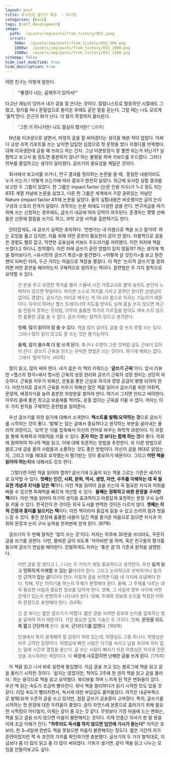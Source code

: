 ```yaml
---
layout: post
title: 유시민의 글쓰기 특강  - 유시민
categories: [book]
tags: [self_development]
image:
  path:  /assets/img/posts/from_tistory/053.jpeg
  srcset:
    500w:  /assets/img/posts/from_tistory/053_500.png
    1000w:  /assets/img/posts/from_tistory/053_1000.png
    1500w:  /assets/img/posts/from_tistory/053_1500.png
sitemap: false
hide_last_modified: true
hide_description: true
---
```


  




어떤 친구는 이렇게 말한다. 

> **“좋겠다 너는, 글재주가 있어서!”**

타고난 재능이 있어서 내가 글을 잘 쓴다는 것이다. 칼럼니스트로 활동하던 시절에도 그랬고, 정치를 떠나 문필업으로 돌아온 후에도 같은 말을 듣는다. 그럴 때는 나도 모르게 ‘울컥’한다. 은근히 화가 난다. 이 말이 목젖까지 올라온다. 

> **‘그런 거 아니거든! 나도 열심히 했거든!’** (36쪽)

  
   N년을 이과생으로 살면서, 마땅히 글을 잘 써야겠다는 생각을 해본 적이 없었다. 어쩌다 교양 과목 리포트를 쓰는 날이면 답답한 심정으로 첫 문장을 썼다 지웠다를 반복했다. 대체 이과생한데 글을 왜 쓰라고 하는 건지. 그냥 미분방정식 잘 풀면 되는거 아닌가? 실험하고 보고서 쓸 정도면 충분하지 않나? 하는 불평을 하며 키보드를 두드렸다. 그러다 학부를 졸업하고는 생각이 달라졌다. 글쓰기의 중요성을 깨달은 것이다. 

  


   회사에서 보고서를 쓰거나, 연구 결과를 정리하는 논문을 쓸 때,  동일한 내용이라도 누가 쓰는가 / 어떻게 쓰는가에 따라 결과가 완전히 달랐다. 최근에 유사한 실험 결과를 보고한 두 그룹이 있었다. 한 그룹은 impact factor (논문 인용 지수)가 1~2 정도 되는 IEEE 계열 저널에 논문을 실었고, 다른 한 그룹은 세계에서 가장 권위있는 저널인 Nature (impact factor 41)에 논문을 실었다. 둘의 실험내용은 비슷했지만 글의 논리 구성과 스토리 전개가 달랐다. 과학자는 논문 외에도 다양한 글을 쓴다. 연구자금을 따기 위해 쓰는 신청하는 경우에도, 글쓰기 내공에 따라 당락이 좌우된다. 존경하는 몇몇 선배들은 신문에 칼럼을 쓰기도 하고, 과학 교양 서적을 출판하기도 한다.

  


   안타깝게도, 내 글쓰기 실력은 초라하다. '언젠가는 내 이름으로 책을 쓰고 말거야' 하는 로망을 품고 있지만, 이를 위해 어떤 훈련이 필요한지 감이 안 왔다. 자발적으로 글을 쓴 경험도 별로 없고, 막연한 공포심에 키보드 두드리기를 꺼려했다. 이런 처지에 책을 쓰겠다고 하다니, 창피했다. 이런 차에 글쓰기 훈련 방법이 있지 않을까? 하는 생각에 책을 찾아보다가, <유시민의 글쓰기 특강\>을 발견했다. <어떻게 살 것인가\>를 보고 완전 팬이 되버린 터라, 두근 거리는 마음으로 책장을 펼쳤다. 이 책은 '논리적 글쓰기'를 잘하려면 어떤 훈련을 해야하는지 구체적으로 알려주는 책이다. 훈련법은 두 가지 철칙으로 요약할 수 있다. 

  


> 큰 돈을 주고 유명한 작가를 불러 스물네 시간 가정교사로 붙여 놓아도 본인이 노력하지 않으면 헛일이다. 하지만 스스로 의지를 가지고 훈련만 한다면 선생님이 없어도 괜찮다. 글쓰기는 머리로 배우는 게 아니라 몸으로 익히는 기능이기 때문이다. 아무리 뛰어난 헬스 트레이너의 지도를 받아도 실제 몸을 쓰지 않으면 복근을 만들지 못하는 것처럼, 아무리 훌륭한 작가의 가르침을 받아도 계속 쓰지 않으면 훌륭한 글을 쓸 수 없다. 글쓰기에는 철칙이 있다고 생각한다. 
>
> **첫째. 많이 읽어야 잘 쓸 수 있다.** 책을 많이 읽어도 글을 잘 쓰지 못할 수는 있다. 그러나 많이 읽지 않고도 잘 쓰는 것은 불가능하다. 
>
> **둘째, 많이 쓸수록 더 잘 쓰게 된다.** 축구나 수영이 그런 것처럼 글도 근육이 있어야 쓴다. 글쓰기 근육을 만드는 유익한 방법은 쓰는 것이다. 여기에 예외는 없다. 그래서 ‘철칙’이다. (45쪽)

  
   많이 읽고, 많이 써야 한다. 내가 꼽은 이 책의 키워드는 '**글쓰기 근육**'이다. 앞서 리뷰한 <헬스의 정석\>에서 명시된 근육의 성장 원리와 글쓰기 근육의 성장 원리는 상당히 비슷하다. 근육을 키우기 위해선, 운동을 통한 근섬유 자극과 영양 공급이 병행 되어야 한다. 마찬가지로 글쓰기 근육을 키우기 위해선 많은 책을 읽어서 글쓰기를 위한 어휘력, 문장력, 배경지식을 늘려 충분한 자양분을 쌓아야 한다. 여기서 그치면 안되고 써야한다. 아무리 몸에 좋은 최고급 보충제를 먹어도, 운동 없이는 근육을 키울 수 없다. 저자는 이 두 가지 원칙을 구체적인 훈련법을 알려준다.  

   우선 글쓰기를 위한 읽기에 대해서 소개한다. **텍스트를 발췌/요약하는 것**으로 글쓰기를 시작하는 것이 좋다. '발췌'는 읽는 글에서 중요하다고 생각하는 부분을 골라내는 물리적 과정이고, '요약'은 이를 압축해서 자신의 언어로 바꾸는 화학적 과정이다. 이 과정을 통해 독해력과 어휘력을 키울 수 있다. **혼자 하는 것 보다는 함께 하는 것**이 좋다. 학회에 참여하여 하나의 책을 읽고, 이에 대해 토론하는 방법을 추천한다. 또 다른 방법으로 블로그에 글을 올려 사람들과 소통하는 것도 좋은 방법이다. 자신이 글을 제대로 읽었는지, 그리고 이를 제대로 요약했는지 평가받는 것이 중요하기 때문이다. 그리고 **어떤 책을 읽어야 하는지**에 대해서도 강조 한다.

    그렇다면 어떤 책을 읽어야 할까? 글쓰기에 도움이 되는 책을 고르는 기준은 세가지로 요약할 수 있다. **첫째는 인간, 사회, 문화, 역사, 생명, 자연, 우주를 이해하는 데 꼭 필요한 개념과 지식을 담은 책**이다. 이런 책을 읽어야 글을 쓰는데 꼭 필요한 지식과 어휘를 배울 수 있으면 독해력을 빠르게 개선할 수 있다.  **둘째는 정확하고 바른 문장을 구사한 책**이다. 이런 책을 읽어야 자기의 생각을 효과적이고 아름답게 표현하는 문장 구사 능력을 키울 수 있다. 한국인이 쓴 것이든 외국 도서를 번역한 것이든 다르지 않다. **셋째는 지적 긴장과 흥미를 일으키는 책**이다. 이런 책이라야 즐겁게 읽을 수 있고 논리의 힘과 멋을 느낄 수 있다. 좋은 문장에 훌륭한 내용이 담긴 책을 즐거운 마음으로 읽으면 지식과 어휘와 문장과 논리 구사 능력을 한꺼번에 얻게 된다. (97쪽)

  


   글쓰기의 두 번째 철칙은 '많이 쓰는 것'이다. 저자는 하루에 30분을 쓰더라도, 꾸준히 글을 쓰기를 권한다. 다만, 올바른 글이 되도록 '자아비판'을 하며, 혹은 친구들의 평가를 들으며 글쓰기 연습을 해야한다. 친절하게도 저자는 '좋은 글'의 기준과 원칙을 설명한다. 

  


> 어떤 글을 잘 썼다고 (…) 나는 두 가지가 제일 중요하다고 생각한다. 우선 **쉽게 읽고 명확하게 이해할 수 있는 글**이어야 한다. 그리고 논리적으로 반박하거나 동의할 **근거가 있는 글**이어야 한다. 이렇게 글을 쓰려면 다음 네 가지에 유념해야 한다. 첫째, 무슨 이야기를 하는지 주제가 분명해야 한다. 둘째, 그 주제를 다루는 데 꼭 필요한 사실과 중요한 정보를 담아야 한다. 셋째, 그 사실과 정부 사이에 어떤 관계가 있는지 분명하게 나타내야 한다. 넷째, 주제와 정보와 논리를 적절한 어휘와 문장으로 표현해야 한다. (54쪽)
>
> 긴 글 보다는 짧은 글쓰기가 어렵다. 짧은 글을 쓰려면 정보와 논리를 압축하는 법을 알아야 하기 때문이다. 가장 중요한 압축 기술은 두 가지다. 첫째, **문장을 되도록 짧고 간단하게** 쓴다. 둘째, **군더더기를 없앤다**. (166쪽)
>
> 인생에서 특히 경계해야 할 감정이 여럿 있는데, 허영심도 그중 하나다. 허영심은 아주 고약한 감정이다. 허영심에 빠진 사람은 자기를 속이고 남을 속이며 의미 없는 일에 시간과 열정을 쏟는다. 글 쓰는 사람이 빠지기 쉬운 혀영심은 지식과 전문성을 과시하려는 욕망이다. 이 **욕망에 사로잡히면 난해한 글을 쓰게 된다**. (176쪽)

  


   이 책을 읽고 나서 바로 실천에 돌입했다. 지금 글을 쓰고 있는 블로그에 책을 읽고 글을 올리기 시작한 것이다. '쉽지는 않겠지만, 적어도 2주에 한 권의 책을 읽고 글을 올리자.' 하는 생각으로 책을 읽고 요약했다. 북리뷰를 하며 느끼게 된 작은 변화들이 있다. 우선 책 읽는 속도가 조금씩 빨라진다. 워낙 책을 멀리하다가 읽기 시작한 탓도 있을 것 같다. 리딩 속도가 빨라지면서, 독서에 대한 부담감도 줄어들었다. 아직은 내공부족으로 발췌/요약 수준의 글을 쓰고 있지만, 점점 글쓰기 공포증이 고쳐졌다. 특히, 글쓰기를 시작하는 첫 문장에 대한 두려움이 줄었다. 글이 자연스레 본론으로 흘러가기 위해 필요한 시작점이 어디일지, 이제는 감이 좀 오는 것 같다. 무엇보다 가장 마음에 드는 변화는, 책을 읽고 글을 쓰지 않으면 마음이 불편해지는 것이다. 이제 안중근 의사가 한 말 뜻을 이제 조금 이해가 간다. **"하루라도 독서를 하지 않으면 입안에 가시가 돋는다"** 아직은 초보라, 한 3~4일에 한번도 책을 못읽으면 마음이 불편해지는 정도다. 짧은 기간의 자가 훈련이었지만 책 속 조언의 가치를 확인하기엔 충분했다. 글쓰기의 두 가지 철칙대로, 지금보다 좀 더 많이 읽고 좀 더 많이 써야겠다. 기회가 생기면, 같이 책을 읽고 나누는 모임을 만들어보고도 싶다.

